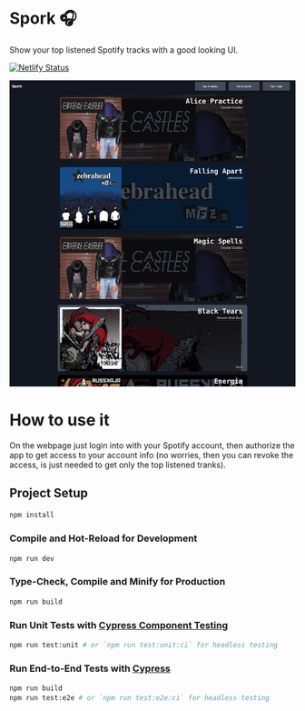 # Spork 🎧
Show your top listened Spotify tracks with a good looking UI.

[![Netlify Status](https://api.netlify.com/api/v1/badges/66dd0072-4348-435e-b4f8-7d5a3f685cd6/deploy-status)](https://app.netlify.com/sites/spork-vue/deploys)

![image](./public/Screenshot%202022-06-14%20at%2008.36.00.png)

# How to use it
On the webpage just login into with your Spotify account, then authorize the app to get access to your account info (no worries, then you can revoke the access, is just needed to get only the top listened tranks).



## Project Setup

```sh
npm install
```

### Compile and Hot-Reload for Development

```sh
npm run dev
```

### Type-Check, Compile and Minify for Production

```sh
npm run build
```

### Run Unit Tests with [Cypress Component Testing](https://docs.cypress.io/guides/component-testing/introduction)

```sh
npm run test:unit # or `npm run test:unit:ci` for headless testing
```

### Run End-to-End Tests with [Cypress](https://www.cypress.io/)

```sh
npm run build
npm run test:e2e # or `npm run test:e2e:ci` for headless testing
```
